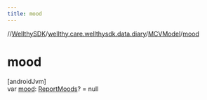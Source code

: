 ```yaml
---
title: mood
---
```

//[WellthySDK](../../../index.html)/[wellthy.care.wellthysdk.data.diary](../index.html)/[MCVModel](index.html)/[mood](mood.html)



# mood



[androidJvm]\
var [mood](mood.html): [ReportMoods](../-report-moods/index.html)? = null




